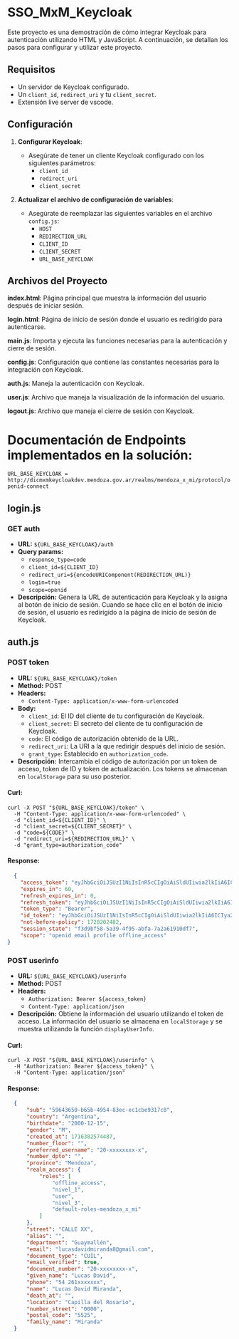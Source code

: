 # SSO_MxM_Keycloak

Este proyecto es una demostración de cómo integrar Keycloak para autenticación utilizando HTML y JavaScript. A continuación, se detallan los pasos para configurar y utilizar este proyecto.

## Requisitos

- Un servidor de Keycloak configurado.
- Un `client_id`, `redirect_uri` y tu `client_secret`.
- Extensión live server de vscode.

## Configuración

1. **Configurar Keycloak**:
   - Asegúrate de tener un cliente Keycloak configurado con los siguientes parámetros:
     - `client_id`
     - `redirect_uri`
     - `client_secret`

2. **Actualizar el archivo de configuración de variables**:
   - Asegúrate de reemplazar las siguientes variables en el archivo `config.js`:
     - `HOST`
     - `REDIRECTION_URL`
     - `CLIENT_ID`
     - `CLIENT_SECRET`
     - `URL_BASE_KEYCLOAK`

## Archivos del Proyecto

**index.html**: Página principal que muestra la información del usuario después de iniciar sesión.


 **login.html**: Página de inicio de sesión donde el usuario es redirigido para autenticarse.

 **main.js**: Importa y ejecuta las funciones necesarias para la autenticación y cierre de sesión.

 **config.js**: Configuración que contiene las constantes necesarias para la integración con Keycloak.

 **auth.js**: Maneja la autenticación con Keycloak.

 **user.js**: Archivo que maneja la visualización de la información del usuario.

 **logout.js**: Archivo que maneja el cierre de sesión con Keycloak.


# Documentación de Endpoints implementados en la solución:

`URL_BASE_KEYCLOAK = http://dicmxmkeycloakdev.mendoza.gov.ar/realms/mendoza_x_mi/protocol/openid-connect`

## login.js

### GET auth

- **URL:** `${URL_BASE_KEYCLOAK}/auth`
- **Query params:**
  - `response_type=code`
  - `client_id=${CLIENT_ID}`
  - `redirect_uri=${encodeURIComponent(REDIRECTION_URL)}`
  - `login=true`
  - `scope=openid`
- **Descripción:**
  Genera la URL de autenticación para Keycloak y la asigna al botón de inicio de sesión. Cuando se hace clic en el botón de inicio de sesión, el usuario es redirigido a la página de inicio de sesión de Keycloak.

## auth.js

### POST token

- **URL:** `${URL_BASE_KEYCLOAK}/token`
- **Method:** POST
- **Headers:**
  - `Content-Type: application/x-www-form-urlencoded`
- **Body:**
  - `client_id`: El ID del cliente de tu configuración de Keycloak.
  - `client_secret`: El secreto del cliente de tu configuración de Keycloak.
  - `code`: El código de autorización obtenido de la URL.
  - `redirect_uri`: La URI a la que redirigir después del inicio de sesión.
  - `grant_type`: Establecido en `authorization_code`.
- **Descripción:**
  Intercambia el código de autorización por un token de acceso, token de ID y token de actualización. Los tokens se almacenan en `localStorage` para su uso posterior.

#### Curl:
```curl
curl -X POST "${URL_BASE_KEYCLOAK}/token" \
  -H "Content-Type: application/x-www-form-urlencoded" \
  -d "client_id=${CLIENT_ID}" \
  -d "client_secret=${CLIENT_SECRET}" \
  -d "code=${CODE}" \
  -d "redirect_uri=${REDIRECTION_URL}" \
  -d "grant_type=authorization_code"
  ```

#### Response:
```json
  {
    "access_token": "eyJhbGciOiJSUzI1NiIsInR5cCIgOiAiSldUIiwia2lkIiA6ICIya2t4bjBUM1lOQUVVYWNtaVcybWJROGp5NV9BMnlxUHZrT09mc2NETnlrIn0.",
    "expires_in": 60,
    "refresh_expires_in": 0,
    "refresh_token": "eyJhbGciOiJSUzI1NiIsInR5cCIgOiAiSldUIiwia2lkIiA6ICIya2t4bjBUM1lOQUVVYWNtaVcybWJROGp5NV9BMnlxUHZrT09mc2NETnlrIn0.",
    "token_type": "Bearer",
    "id_token": "eyJhbGciOiJSUzI1NiIsInR5cCIgOiAiSldUIiwia2lkIiA6ICIya2t4bjBUM1lOQUVVYWNtaVcybWJROGp5NV9BMnlxUHZrT09mc2NETnlrIn0.",
    "not-before-policy": 1720202482,
    "session_state": "f3d9bf58-5a39-4f95-abfa-7a2a61910df7",
    "scope": "openid email profile offline_access"
}
```

### POST userinfo

- **URL:** `${URL_BASE_KEYCLOAK}/userinfo`
- **Method:** POST
- **Headers:**
  - `Authorization: Bearer ${access_token}`
  - `Content-Type: application/json`
- **Descripción:**
  Obtiene la información del usuario utilizando el token de acceso. La información del usuario se almacena en `localStorage` y se muestra utilizando la función `displayUserInfo`.

#### Curl:
```curl
curl -X POST "${URL_BASE_KEYCLOAK}/userinfo" \
  -H "Authorization: Bearer ${access_token}" \
  -H "Content-Type: application/json"
  ```

#### Response:
```json
  {
      "sub": "59643650-b65b-4954-83ec-ec1cbe9317c8",
      "country": "Argentina",
      "birthdate": "2000-12-15",
      "gender": "M",
      "created_at": 1716382574487,
      "number_floor": "",
      "preferred_username": "20-xxxxxxxx-x",
      "number_dpto": "",
      "province": "Mendoza",
      "realm_access": {
          "roles": [
              "offline_access",
              "nivel_1",
              "user",
              "nivel_3",
              "default-roles-mendoza_x_mi"
          ]
      },
      "street": "CALLE XX",
      "alias": "",
      "department": "Guaymallén",
      "email": "lucasdavidmiranda8@gmail.com",
      "document_type": "CUIL",
      "email_verified": true,
      "document_number": "20-xxxxxxxx-x",
      "given_name": "Lucas David",
      "phone": "54 261xxxxxxx",
      "name": "Lucas David Miranda",
      "death_at": "",
      "location": "Capilla del Rosario",
      "number_street": "0000",
      "postal_code": "5525",
      "family_name": "Miranda"
  }
```